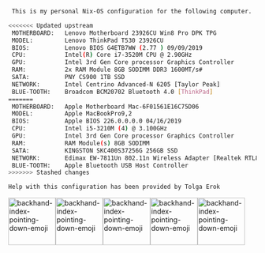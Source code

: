 ```sh
 This is my personal Nix-OS configuration for the following computer.
```
```sh
<<<<<<< Updated upstream
 MOTHERBOARD:  	Lenovo Motherboard 23926CU Win8 Pro DPK TPG
 MODEL:        	Lenovo ThinkPad T530 23926CU
 BIOS:         	Lenovo BIOS G4ETB7WW (2.77 ) 09/09/2019
 CPU:          	Intel(R) Core i7-3520M CPU @ 2.90GHz
 GPU:          	Intel 3rd Gen Core processor Graphics Controller
 RAM:          	2x RAM Module 8GB SODIMM DDR3 1600MT/s#
 SATA:         	PNY CS900 1TB SSD
 NETWORK:      	Intel Centrino Advanced-N 6205 [Taylor Peak]
 BLUE-TOOTH:   	Broadcom BCM20702 Bluetooth 4.0 [ThinkPad]
=======
 MOTHERBOARD:  	Apple Motherboard Mac-6F01561E16C75D06
 MODEL:        	Apple MacBookPro9,2
 BIOS:         	Apple BIOS 226.0.0.0.0 04/16/2019
 CPU:          	Intel i5-3210M (4) @ 3.100GHz
 GPU:          	Intel 3rd Gen Core processor Graphics Controller
 RAM:          	RAM Module(s) 8GB SODIMM
 SATA:         	KINGSTON SKC400S37256G 256GB SSD
 NETWORK:      	Edimax EW-7811Un 802.11n Wireless Adapter [Realtek RTL8188CUS]
 BLUE-TOOTH:   	Apple Bluetooth USB Host Controller
>>>>>>> Stashed changes
```
```sh
Help with this configuration has been provided by Tolga Erok
```

 <img width="96" height="96" src="https://img.icons8.com/emoji/96/backhand-index-pointing-down-emoji.png" alt="backhand-index-pointing-down-emoji"/><img width="96" height="96" src="https://img.icons8.com/emoji/96/backhand-index-pointing-down-emoji.png" alt="backhand-index-pointing-down-emoji"/><img width="96" height="96" src="https://img.icons8.com/emoji/96/backhand-index-pointing-down-emoji.png" alt="backhand-index-pointing-down-emoji"/><img width="96" height="96" src="https://img.icons8.com/emoji/96/backhand-index-pointing-down-emoji.png" alt="backhand-index-pointing-down-emoji"/><img width="96" height="96" src="https://img.icons8.com/emoji/96/backhand-index-pointing-down-emoji.png" alt="backhand-index-pointing-down-emoji"/>
<div align="left">
  <table style="border-collapse: collapse; width: 0%; border: none;">
    <tr>
     <td align="center" style="border: none;">
        <a href="https://github.com/tolgaerok/nixos">
          <img src="https://avatars.githubusercontent.com/u/110285959?v=4" alt="NixOS" style="width: 100%;">
          <br>Tolga Erok github
        </a>
      </td>     
    </tr>
  </table>
</div> 




    


